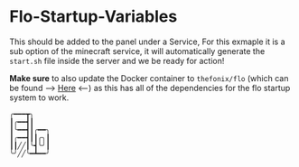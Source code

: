 # Flo-Startup-Variables
This should be added to the panel under a Service, For this exmaple it is a sub option of the minecraft service, it will automatically generate the `start.sh` file inside the server and we be ready for action!

**Make sure** to also update the Docker container to `thefonix/flo` (which can be found --> [Here](https://github.com/TheFonix/Docker-Flo/blob/master/Dockerfile) <--) as this has all of the dependencies for the flo startup system to work.

```
╭━━━┳╮    
┃╭━━┫┃    
┃╰━━┫┃╭━━╮
┃╭━━┫┃┃╭╮┃
┃┃╱╱┃╰┫╰╯┃
╰╯╱╱╰━┻━━╯
```
